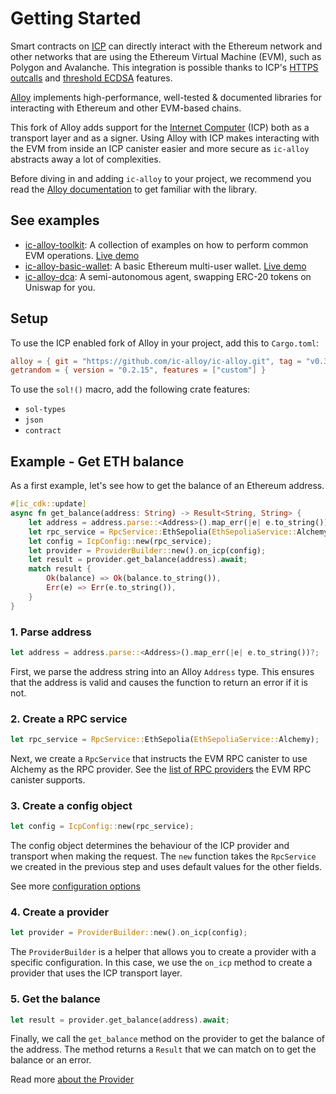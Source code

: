 # Getting Started

Smart contracts on [ICP](https://internetcomputer.org) can directly interact with the Ethereum network and other networks that are using the Ethereum Virtual Machine (EVM), such as Polygon and Avalanche. This integration is possible thanks to ICP's [HTTPS outcalls](https://internetcomputer.org/https-outcalls) and [threshold ECDSA](https://internetcomputer.org/capabilities/multi-chain-transactions/) features.

[Alloy](https://alloy.rs/) implements high-performance, well-tested & documented libraries for interacting with Ethereum and other EVM-based chains.

This fork of Alloy adds support for the [Internet Computer](https://internetcomputer.org) (ICP) both as a transport layer and as a signer. Using Alloy with ICP makes interacting with the EVM from inside an ICP canister easier and more secure as `ic-alloy` abstracts away a lot of complexities.

Before diving in and adding `ic-alloy` to your project, we recommend you read the [Alloy documentation](https://alloy.rs/) to get familiar with the library.

## See examples

- [ic-alloy-toolkit](https://github.com/ic-alloy/ic-alloy-toolkit): A collection of examples on how to perform common EVM operations. [Live demo](https://u4yi6-xiaaa-aaaap-aib2q-cai.icp0.io)
- [ic-alloy-basic-wallet](https://github.com/ic-alloy/ic-alloy-basic-wallet): A basic Ethereum multi-user wallet. [Live demo](https://7vics-6yaaa-aaaai-ap7lq-cai.icp0.io)
- [ic-alloy-dca](https://github.com/ic-alloy/ic-alloy-dca): A semi-autonomous agent, swapping ERC-20 tokens on Uniswap for you.

## Setup

To use the ICP enabled fork of Alloy in your project, add this to `Cargo.toml`:

```toml
alloy = { git = "https://github.com/ic-alloy/ic-alloy.git", tag = "v0.3.5-icp.1", features = ["icp"]}
getrandom = { version = "0.2.15", features = ["custom"] }
```

To use the `sol!()` macro, add the following crate features:

- `sol-types`
- `json`
- `contract`

## Example - Get ETH balance

As a first example, let's see how to get the balance of an Ethereum address.

```Rust
#[ic_cdk::update]
async fn get_balance(address: String) -> Result<String, String> {
    let address = address.parse::<Address>().map_err(|e| e.to_string())?;
    let rpc_service = RpcService::EthSepolia(EthSepoliaService::Alchemy);
    let config = IcpConfig::new(rpc_service);
    let provider = ProviderBuilder::new().on_icp(config);
    let result = provider.get_balance(address).await;
    match result {
        Ok(balance) => Ok(balance.to_string()),
        Err(e) => Err(e.to_string()),
    }
}
```

### 1. Parse address

```Rust
let address = address.parse::<Address>().map_err(|e| e.to_string())?;
```

First, we parse the address string into an Alloy `Address` type. This ensures that the address is valid and causes the function to return an error if it is not.

### 2. Create a RPC service

```Rust
let rpc_service = RpcService::EthSepolia(EthSepoliaService::Alchemy);
```

Next, we create a `RpcService` that instructs the EVM RPC canister to use Alchemy as the RPC provider. See the [list of RPC providers](https://internetcomputer.org/docs/current/developer-docs/multi-chain/ethereum/evm-rpc/overview) the EVM RPC canister supports.

### 3. Create a config object

```Rust
let config = IcpConfig::new(rpc_service);
```

The config object determines the behaviour of the ICP provider and transport when making the request. The `new` function takes the `RpcService` we created in the previous step and uses default values for the other fields.

See more [configuration options](./configuration)

### 4. Create a provider

```Rust
let provider = ProviderBuilder::new().on_icp(config);
```

The `ProviderBuilder` is a helper that allows you to create a provider with a specific configuration. In this case, we use the `on_icp` method to create a provider that uses the ICP transport layer.

### 5. Get the balance

```Rust
let result = provider.get_balance(address).await;
```

Finally, we call the `get_balance` method on the provider to get the balance of the address. The method returns a `Result` that we can match on to get the balance or an error.

Read more [about the Provider](/provider)
